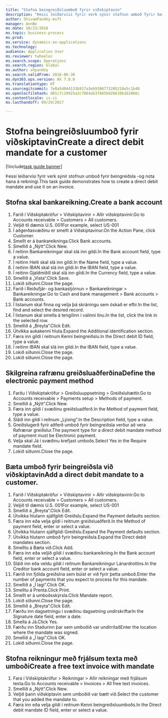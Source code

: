 ```yaml
--- 
title: "Stofna beingreiðsluumboð fyrir viðskiptavin"
description: "Þessi leiðarvísi fyrir verk sýnir stofnun umboð fyrir beingreiðsla -og nota hana á reikningi."
author: ShivamPandey-msft
manager: AnnBe
ms.date: 10/23/2016
ms.topic: business-process
ms.prod: 
ms.service: dynamics-ax-applications
ms.technology: 
audience: Application User
ms.reviewer: twheeloc
ms.search.scope: Operations
ms.search.region: Global
ms.author: shpandey
ms.search.validFrom: 2016-06-30
ms.dyn365.ops.version: AX 7.0.0
ms.translationtype: HT
ms.sourcegitcommit: 7e0a5d044133b917a3eb9386773205218e5c1b40
ms.openlocfilehash: d01c7c19925a3c7064ab3f845b92b610b162066c
ms.contentlocale: is-is
ms.lasthandoff: 09/29/2017

---
```

# <a name="create-a-direct-debit-mandate-for-a-customer"></a><span data-ttu-id="da6af-103">Stofna beingreiðsluumboð fyrir viðskiptavin</span><span class="sxs-lookup"><span data-stu-id="da6af-103">Create a direct debit mandate for a customer</span></span>

[!include[task guide banner](../../includes/task-guide-banner.md)]

<span data-ttu-id="da6af-104">Þessi leiðarvísi fyrir verk sýnir stofnun umboð fyrir beingreiðsla -og nota hana á reikningi.</span><span class="sxs-lookup"><span data-stu-id="da6af-104">This task guide demonstrates how to create a direct debit mandate and use it on an invoice.</span></span>


## <a name="create-a-bank-account"></a><span data-ttu-id="da6af-105">Stofna skal bankareikning.</span><span class="sxs-lookup"><span data-stu-id="da6af-105">Create a bank account</span></span>
1. <span data-ttu-id="da6af-106">Farið í Viðskiptakröfur > Viðskiptavinir > Allir viðskiptavinir.</span><span class="sxs-lookup"><span data-stu-id="da6af-106">Go to Accounts receivable > Customers > All customers.</span></span>
2. <span data-ttu-id="da6af-107">Veljið til dæmis U.S. 001</span><span class="sxs-lookup"><span data-stu-id="da6af-107">For example, select US-001</span></span>
3. <span data-ttu-id="da6af-108">Í aðgerðasvæðinu er smellt á Viðskiptavinur.</span><span class="sxs-lookup"><span data-stu-id="da6af-108">On the Action Pane, click Customer.</span></span>
4. <span data-ttu-id="da6af-109">Smellt er á bankareikninga.</span><span class="sxs-lookup"><span data-stu-id="da6af-109">Click Bank accounts.</span></span>
5. <span data-ttu-id="da6af-110">Smellið á „Nýtt“.</span><span class="sxs-lookup"><span data-stu-id="da6af-110">Click New.</span></span>
6. <span data-ttu-id="da6af-111">Í reitinn Bankareikningar skal slá inn gildi.</span><span class="sxs-lookup"><span data-stu-id="da6af-111">In the Bank account field, type a value.</span></span>
7. <span data-ttu-id="da6af-112">Í reitinn Heiti skal slá inn gildi.</span><span class="sxs-lookup"><span data-stu-id="da6af-112">In the Name field, type a value.</span></span>
8. <span data-ttu-id="da6af-113">Í reitinn IBAN skal slá inn gildi.</span><span class="sxs-lookup"><span data-stu-id="da6af-113">In the IBAN field, type a value.</span></span>
9. <span data-ttu-id="da6af-114">Í reitinn Gjaldmiðill skal slá inn gildi.</span><span class="sxs-lookup"><span data-stu-id="da6af-114">In the Currency field, type a value.</span></span>
10. <span data-ttu-id="da6af-115">Smellið á „Vista“.</span><span class="sxs-lookup"><span data-stu-id="da6af-115">Click Save.</span></span>
11. <span data-ttu-id="da6af-116">Lokið síðunni.</span><span class="sxs-lookup"><span data-stu-id="da6af-116">Close the page.</span></span>
12. <span data-ttu-id="da6af-117">Farið í Reiðufjár- og bankastjórnun > Bankareikningar > Bankareikningar.</span><span class="sxs-lookup"><span data-stu-id="da6af-117">Go to Cash and bank management > Bank accounts > Bank accounts.</span></span>
13. <span data-ttu-id="da6af-118">Í listanum skal finna og velja þá skráningu sem óskað er eftir.</span><span class="sxs-lookup"><span data-stu-id="da6af-118">In the list, find and select the desired record.</span></span>
14. <span data-ttu-id="da6af-119">Í listanum skal smella á tengilinn í valinni línu.</span><span class="sxs-lookup"><span data-stu-id="da6af-119">In the list, click the link in the selected row.</span></span>
15. <span data-ttu-id="da6af-120">Smellið á „Breyta“.</span><span class="sxs-lookup"><span data-stu-id="da6af-120">Click Edit.</span></span>
16. <span data-ttu-id="da6af-121">Útvíkka aukakenni hluta.</span><span class="sxs-lookup"><span data-stu-id="da6af-121">Expand the Additional identification section.</span></span>
17. <span data-ttu-id="da6af-122">Færa inn gildi í reitnum Kenni beingreiðslu.</span><span class="sxs-lookup"><span data-stu-id="da6af-122">In the Direct debit ID field, type a value.</span></span>
18. <span data-ttu-id="da6af-123">Í reitinn IBAN skal slá inn gildi.</span><span class="sxs-lookup"><span data-stu-id="da6af-123">In the IBAN field, type a value.</span></span>
19. <span data-ttu-id="da6af-124">Lokið síðunni.</span><span class="sxs-lookup"><span data-stu-id="da6af-124">Close the page.</span></span>
20. <span data-ttu-id="da6af-125">Lokið síðunni.</span><span class="sxs-lookup"><span data-stu-id="da6af-125">Close the page.</span></span>

## <a name="define-the-electronic-payment-method"></a><span data-ttu-id="da6af-126">Skilgreina rafrænu greiðsluaðferðina</span><span class="sxs-lookup"><span data-stu-id="da6af-126">Define the electronic payment method</span></span>
1. <span data-ttu-id="da6af-127">Farðu í Viðskiptakröfur > Greiðsluuppsetning > Greiðsluhættir.</span><span class="sxs-lookup"><span data-stu-id="da6af-127">Go to Accounts receivable > Payments setup > Methods of payment.</span></span>
2. <span data-ttu-id="da6af-128">Smellið á „Nýtt“.</span><span class="sxs-lookup"><span data-stu-id="da6af-128">Click New.</span></span>
3. <span data-ttu-id="da6af-129">Færa inn gildi í svæðinu greiðsluaðferð.</span><span class="sxs-lookup"><span data-stu-id="da6af-129">In the Method of payment field, type a value.</span></span>
4. <span data-ttu-id="da6af-130">Sláið inn gildi í reitnum „Lýsing“.</span><span class="sxs-lookup"><span data-stu-id="da6af-130">In the Description field, type a value.</span></span>
5. <span data-ttu-id="da6af-131">Greiðslugerð fyrir aðferð umboð fyrir beingreiðsla verður að vera Rafrænar greiðslur.</span><span class="sxs-lookup"><span data-stu-id="da6af-131">The payment type for a direct debit mandate method of payment must be Electronic payment.</span></span>
6. <span data-ttu-id="da6af-132">Velja skal Já í svæðinu krefjast umboðs.</span><span class="sxs-lookup"><span data-stu-id="da6af-132">Select Yes in the Require mandate field.</span></span>
7. <span data-ttu-id="da6af-133">Lokið síðunni.</span><span class="sxs-lookup"><span data-stu-id="da6af-133">Close the page.</span></span>

## <a name="add-a-direct-debit-mandate-to-a-customer"></a><span data-ttu-id="da6af-134">Bæta umboð fyrir beingreiðsla við viðskiptavin</span><span class="sxs-lookup"><span data-stu-id="da6af-134">Add a direct debit mandate to a customer.</span></span>
1. <span data-ttu-id="da6af-135">Farið í Viðskiptakröfur > Viðskiptavinir > Allir viðskiptavinir.</span><span class="sxs-lookup"><span data-stu-id="da6af-135">Go to Accounts receivable > Customers > All customers.</span></span>
2. <span data-ttu-id="da6af-136">Veljið til dæmis U.S. 001</span><span class="sxs-lookup"><span data-stu-id="da6af-136">For example, select US-001</span></span>
3. <span data-ttu-id="da6af-137">Smellið á „Breyta“.</span><span class="sxs-lookup"><span data-stu-id="da6af-137">Click Edit.</span></span>
4. <span data-ttu-id="da6af-138">Útvíkka hlutann sjálfgildi Greiðslu.</span><span class="sxs-lookup"><span data-stu-id="da6af-138">Expand the Payment defaults section.</span></span>
5. <span data-ttu-id="da6af-139">Færa inn eða velja gildi í reitnum greiðsluaðferð.</span><span class="sxs-lookup"><span data-stu-id="da6af-139">In the Method of payment field, enter or select a value.</span></span>
6. <span data-ttu-id="da6af-140">Útvíkka hlutann sjálfgildi Greiðslu.</span><span class="sxs-lookup"><span data-stu-id="da6af-140">Expand the Payment defaults section.</span></span>
7. <span data-ttu-id="da6af-141">Útvíkka hlutann umboð fyrir beingreiðsla.</span><span class="sxs-lookup"><span data-stu-id="da6af-141">Expand the Direct debit mandates section.</span></span>
8. <span data-ttu-id="da6af-142">Smelltu á Bæta við.</span><span class="sxs-lookup"><span data-stu-id="da6af-142">Click Add.</span></span>
9. <span data-ttu-id="da6af-143">Færa inn eða veljið gildi í svæðinu bankareikning.</span><span class="sxs-lookup"><span data-stu-id="da6af-143">In the Bank account field, enter or select a value.</span></span>
10. <span data-ttu-id="da6af-144">Sláið inn eða veldu gildi í reitnum Bankareikningur Lánardrottins.</span><span class="sxs-lookup"><span data-stu-id="da6af-144">In the Creditor bank account field, enter or select a value.</span></span>
11. <span data-ttu-id="da6af-145">Færið inn fjölda greiðslna sem búist er við fyrir þetta umboð.</span><span class="sxs-lookup"><span data-stu-id="da6af-145">Enter the number of payments that you expect to process for this mandate.</span></span>
12. <span data-ttu-id="da6af-146">Smellið á „Í lagi“.</span><span class="sxs-lookup"><span data-stu-id="da6af-146">Click OK.</span></span>
13. <span data-ttu-id="da6af-147">Smelltu á Prenta.</span><span class="sxs-lookup"><span data-stu-id="da6af-147">Click Print.</span></span>
14. <span data-ttu-id="da6af-148">Smellt er á umboðsskýrsla.</span><span class="sxs-lookup"><span data-stu-id="da6af-148">Click Mandate report.</span></span>
15. <span data-ttu-id="da6af-149">Lokið síðunni.</span><span class="sxs-lookup"><span data-stu-id="da6af-149">Close the page.</span></span>
16. <span data-ttu-id="da6af-150">Smellið á „Breyta“.</span><span class="sxs-lookup"><span data-stu-id="da6af-150">Click Edit.</span></span>
17. <span data-ttu-id="da6af-151">Færðu inn dagsetningu í svæðinu dagsetning undirskriftar</span><span class="sxs-lookup"><span data-stu-id="da6af-151">In the Signature date field, enter a date.</span></span>
18. <span data-ttu-id="da6af-152">Smella á Já.</span><span class="sxs-lookup"><span data-stu-id="da6af-152">Click Yes.</span></span>
19. <span data-ttu-id="da6af-153">Færðu inn Staðurinn þar sem umboðið var undirritað</span><span class="sxs-lookup"><span data-stu-id="da6af-153">Enter the location where the mandate was signed.</span></span>
20. <span data-ttu-id="da6af-154">Smellið á „Í lagi“.</span><span class="sxs-lookup"><span data-stu-id="da6af-154">Click OK.</span></span>
21. <span data-ttu-id="da6af-155">Lokið síðunni.</span><span class="sxs-lookup"><span data-stu-id="da6af-155">Close the page.</span></span>

## <a name="create-a-free-text-invoice-with-mandate"></a><span data-ttu-id="da6af-156">Stofna reikningur með frjálsum texta með umboði</span><span class="sxs-lookup"><span data-stu-id="da6af-156">Create a free text invoice with mandate</span></span>
1. <span data-ttu-id="da6af-157">Fara í Viðskiptakröfur > Reikningar > Allir reikningar með frjálsum texta.</span><span class="sxs-lookup"><span data-stu-id="da6af-157">Go to Accounts receivable > Invoices > All free text invoices.</span></span>
2. <span data-ttu-id="da6af-158">Smellið á „Nýtt“.</span><span class="sxs-lookup"><span data-stu-id="da6af-158">Click New.</span></span>
3. <span data-ttu-id="da6af-159">Veljið þann viðskiptavin sem umboðið var bætt við.</span><span class="sxs-lookup"><span data-stu-id="da6af-159">Select the customer that you added the mandate to.</span></span>
4. <span data-ttu-id="da6af-160">Færa inn eða velja gildi í reitnum Kenni beingreiðsluumboðs.</span><span class="sxs-lookup"><span data-stu-id="da6af-160">In the Direct debit mandate ID field, enter or select a value.</span></span>



